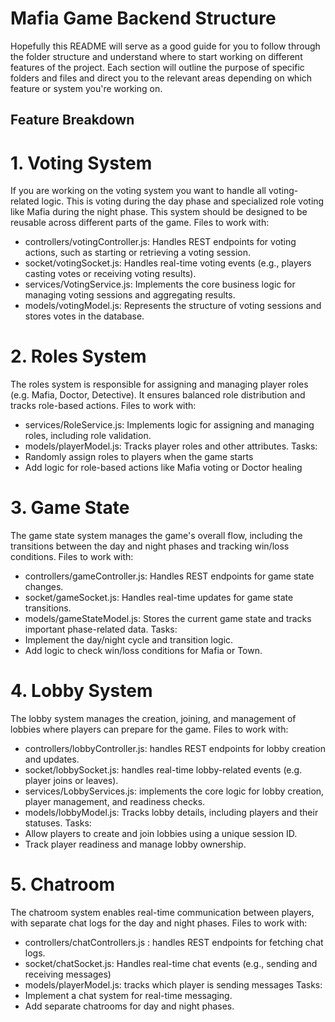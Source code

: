 # Mafia Game Backend Structure

Hopefully this README will serve as a good guide for you to follow through the folder structure and understand where to start working on different features of the project. Each section will outline the purpose of specific folders and files and direct you to the relevant areas depending on which feature or system you're working on.

## Feature Breakdown
# 1. Voting System
If you are working on the voting system you want to handle all voting-related logic. This is voting during the day phase and specialized role voting like Mafia during the night phase. This system should be designed to be reusable across different parts of the game.
Files to work with:
- controllers/votingController.js: Handles REST endpoints for voting actions, such as starting or retrieving a voting session.
- socket/votingSocket.js: Handles real-time voting events (e.g., players casting votes or receiving voting results).
- services/VotingService.js: Implements the core business logic for managing voting sessions and aggregating results.
- models/votingModel.js: Represents the structure of voting sessions and stores votes in the database.

# 2. Roles System
The roles system is responsible for assigning and managing player roles (e.g. Mafia, Doctor, Detective). It ensures balanced role distribution and tracks role-based actions.
Files to work with:
- services/RoleService.js: Implements logic for assigning and managing roles, including role validation.
- models/playerModel.js: Tracks player roles and other attributes.
Tasks:
- Randomly assign roles to players when the game starts
- Add logic for role-based actions like Mafia voting or Doctor healing

# 3. Game State
The game state system manages the game's overall flow, including the transitions between the day and night phases and tracking win/loss conditions.
Files to work with:
- controllers/gameController.js: Handles REST endpoints for game state changes.
- socket/gameSocket.js: Handles real-time updates for game state transitions.
- models/gameStateModel.js: Stores the current game state and tracks important phase-related data.
Tasks:
- Implement the day/night cycle and transition logic.
- Add logic to check win/loss conditions for Mafia or Town.

# 4. Lobby System
The lobby system manages the creation, joining, and management of lobbies where players can prepare for the game.
Files to work with:
- controllers/lobbyController.js: handles REST endpoints for lobby creation and updates.
- socket/lobbySocket.js: handles real-time lobby-related events (e.g. player joins or leaves).
- services/LobbyServices.js: implements the core logic for lobby creation, player management, and readiness checks.
- models/lobbyModel.js: Tracks lobby details, including players and their statuses.
Tasks:
- Allow players to create and join lobbies using a unique session ID.
- Track player readiness and manage lobby ownership.

# 5. Chatroom
The chatroom system enables real-time communication between players, with separate chat logs for the day and night phases.
Files to work with:
- controllers/chatControllers.js : handles REST endpoints for fetching chat logs.
- socket/chatSocket.js: Handles real-time chat events (e.g., sending and receiving messages)
- models/playerModel.js: tracks which player is sending messages
Tasks:
- Implement a chat system for real-time messaging.
- Add separate chatrooms for day and night phases.
